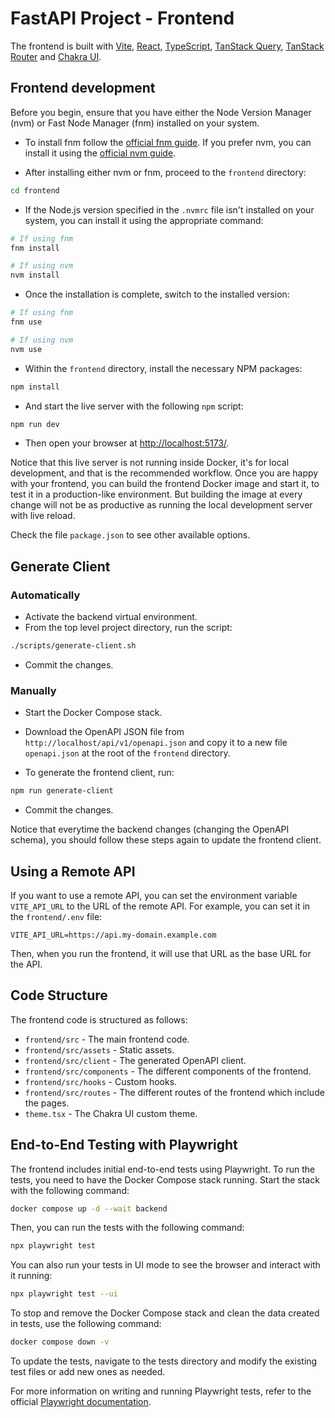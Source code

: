 # FastAPI Project - Frontend

The frontend is built with [Vite](https://vitejs.dev/), [React](https://reactjs.org/), [TypeScript](https://www.typescriptlang.org/), [TanStack Query](https://tanstack.com/query), [TanStack Router](https://tanstack.com/router) and [Chakra UI](https://chakra-ui.com/).

## Frontend development

Before you begin, ensure that you have either the Node Version Manager (nvm) or Fast Node Manager (fnm) installed on your system.

* To install fnm follow the [official fnm guide](https://github.com/Schniz/fnm#installation). If you prefer nvm, you can install it using the [official nvm guide](https://github.com/nvm-sh/nvm#installing-and-updating).

* After installing either nvm or fnm, proceed to the `frontend` directory:

```sh
cd frontend
```

* If the Node.js version specified in the `.nvmrc` file isn't installed on your system, you can install it using the appropriate command:

```sh
# If using fnm
fnm install

# If using nvm
nvm install
```

* Once the installation is complete, switch to the installed version:

```sh
# If using fnm
fnm use

# If using nvm
nvm use
```

* Within the `frontend` directory, install the necessary NPM packages:

```sh
npm install
```

* And start the live server with the following `npm` script:

```sh
npm run dev
```

* Then open your browser at <http://localhost:5173/>.

Notice that this live server is not running inside Docker, it's for local development, and that is the recommended workflow. Once you are happy with your frontend, you can build the frontend Docker image and start it, to test it in a production-like environment. But building the image at every change will not be as productive as running the local development server with live reload.

Check the file `package.json` to see other available options.

## Generate Client

### Automatically

* Activate the backend virtual environment.
* From the top level project directory, run the script:

```sh
./scripts/generate-client.sh
```

* Commit the changes.

### Manually

* Start the Docker Compose stack.

* Download the OpenAPI JSON file from `http://localhost/api/v1/openapi.json` and copy it to a new file `openapi.json` at the root of the `frontend` directory.

* To generate the frontend client, run:

```sh
npm run generate-client
```

* Commit the changes.

Notice that everytime the backend changes (changing the OpenAPI schema), you should follow these steps again to update the frontend client.

## Using a Remote API

If you want to use a remote API, you can set the environment variable `VITE_API_URL` to the URL of the remote API. For example, you can set it in the `frontend/.env` file:

```env
VITE_API_URL=https://api.my-domain.example.com
```

Then, when you run the frontend, it will use that URL as the base URL for the API.

## Code Structure

The frontend code is structured as follows:

* `frontend/src` - The main frontend code.
* `frontend/src/assets` - Static assets.
* `frontend/src/client` - The generated OpenAPI client.
* `frontend/src/components` -  The different components of the frontend.
* `frontend/src/hooks` - Custom hooks.
* `frontend/src/routes` - The different routes of the frontend which include the pages.
* `theme.tsx` - The Chakra UI custom theme.

## End-to-End Testing with Playwright

The frontend includes initial end-to-end tests using Playwright. To run the tests, you need to have the Docker Compose stack running. Start the stack with the following command:

```sh
docker compose up -d --wait backend
```

Then, you can run the tests with the following command:

```sh
npx playwright test
```

You can also run your tests in UI mode to see the browser and interact with it running:

```sh
npx playwright test --ui
```

To stop and remove the Docker Compose stack and clean the data created in tests, use the following command:

```sh
docker compose down -v
```

To update the tests, navigate to the tests directory and modify the existing test files or add new ones as needed.

For more information on writing and running Playwright tests, refer to the official [Playwright documentation](https://playwright.dev/docs/intro).
